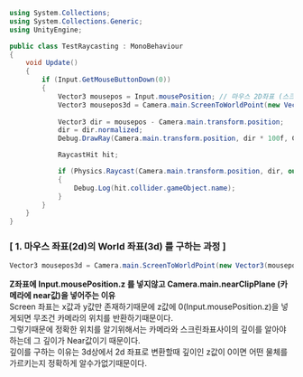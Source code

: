 ```c#
using System.Collections;
using System.Collections.Generic;
using UnityEngine;

public class TestRaycasting : MonoBehaviour
{
    void Update()
    {
        if (Input.GetMouseButtonDown(0))
        {
            Vector3 mousepos = Input.mousePosition; // 마우스 2D좌표 (스크린은 2D 이기때문에 Z값은 0이다.)
            Vector3 mousepos3d = Camera.main.ScreenToWorldPoint(new Vector3(mousepos.x, mousepos.y, Camera.main.nearClipPlane));
            
            Vector3 dir = mousepos - Camera.main.transform.position;
            dir = dir.normalized;
            Debug.DrawRay(Camera.main.transform.position, dir * 100f, Color.red, 1.0f);

            RaycastHit hit;

            if (Physics.Raycast(Camera.main.transform.position, dir, out hit, 100f))
            {
                Debug.Log(hit.collider.gameObject.name);
            }
        }
    }
}
```
### [ 1. 마우스 좌표(2d)의 World 좌표(3d) 를 구하는 과정 ]
```c#
Vector3 mousepos3d = Camera.main.ScreenToWorldPoint(new Vector3(mousepos.x, mousepos.y, Camera.main.nearClipPlane));
```
**Z좌표에 Input.mousePosition.z 를 넣지않고 Camera.main.nearClipPlane (카메라에 near값)을 넣어주는 이유**  
Screen 좌표는 x값과 y값만 존재하기때문에 z값에 0(Input.mousePosition.z)을 넣게되면 무조건 카메라의 위치를 반환하기때문이다.  
그렇기때문에 정확한 위치를 알기위해서는 카메라와 스크린좌표사이의 깊이를 알아야하는데 그 깊이가 Near값이기 때문이다.  
깊이를 구하는 이유는 3d상에서 2d 좌표로 변환할때 깊이인 z값이 0이면 어떤 물체를 가르키는지 정확하게 알수가없기때문이다.  
